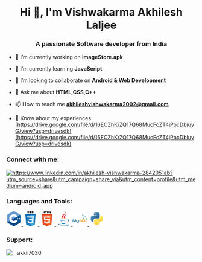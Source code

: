 <h1 align="center">Hi 👋, I'm Vishwakarma Akhilesh Laljee</h1>
<h3 align="center">A passionate Software developer from India</h3>

- 🔭 I’m currently working on **ImageStore.apk**

- 🌱 I’m currently learning **JavaScript**

- 👯 I’m looking to collaborate on **Android & Web Development**

- 💬 Ask me about **HTML,CSS,C++**

- 📫 How to reach me **akhileshvishwakarma2002@gmail.com**

- 📄 Know about my experiences [https://drive.google.com/file/d/16ECZhKrZQ17Q68MucFcZT4jPocDbiuyG/view?usp=drivesdk](https://drive.google.com/file/d/16ECZhKrZQ17Q68MucFcZT4jPocDbiuyG/view?usp=drivesdk)

<h3 align="left">Connect with me:</h3>
<p align="left">
<a href="https://linkedin.com/in/https://www.linkedin.com/in/akhilesh-vishwakarma-2842051ab?utm_source=share&utm_campaign=share_via&utm_content=profile&utm_medium=android_app" target="blank"><img align="center" src="https://raw.githubusercontent.com/rahuldkjain/github-profile-readme-generator/master/src/images/icons/Social/linked-in-alt.svg" alt="https://www.linkedin.com/in/akhilesh-vishwakarma-2842051ab?utm_source=share&utm_campaign=share_via&utm_content=profile&utm_medium=android_app" height="30" width="40" /></a>
</p>

<h3 align="left">Languages and Tools:</h3>
<p align="left"> <a href="https://www.w3schools.com/cpp/" target="_blank" rel="noreferrer"> <img src="https://raw.githubusercontent.com/devicons/devicon/master/icons/cplusplus/cplusplus-original.svg" alt="cplusplus" width="40" height="40"/> </a> <a href="https://www.w3schools.com/css/" target="_blank" rel="noreferrer"> <img src="https://raw.githubusercontent.com/devicons/devicon/master/icons/css3/css3-original-wordmark.svg" alt="css3" width="40" height="40"/> </a> <a href="https://www.w3.org/html/" target="_blank" rel="noreferrer"> <img src="https://raw.githubusercontent.com/devicons/devicon/master/icons/html5/html5-original-wordmark.svg" alt="html5" width="40" height="40"/> </a> <a href="https://www.java.com" target="_blank" rel="noreferrer"> <img src="https://raw.githubusercontent.com/devicons/devicon/master/icons/java/java-original.svg" alt="java" width="40" height="40"/> </a> <a href="https://www.mysql.com/" target="_blank" rel="noreferrer"> <img src="https://raw.githubusercontent.com/devicons/devicon/master/icons/mysql/mysql-original-wordmark.svg" alt="mysql" width="40" height="40"/> </a> <a href="https://www.python.org" target="_blank" rel="noreferrer"> <img src="https://raw.githubusercontent.com/devicons/devicon/master/icons/python/python-original.svg" alt="python" width="40" height="40"/> </a> </p>

<h3 align="left">Support:</h3>
<p><a href="https://www.buymeacoffee.com/__akkii7030"> <img align="left" src="https://cdn.buymeacoffee.com/buttons/v2/default-yellow.png" height="50" width="210" alt="__akkii7030" /></a></p><br><br>
